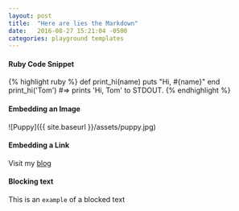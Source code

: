 ```yaml
---
layout: post
title:  "Here are lies the Markdown"
date:   2016-08-27 15:21:04 -0500
categories: playground templates
---
```

#### Ruby Code Snippet
{% highlight ruby %}
def print_hi(name)
  puts "Hi, #{name}"
end
print_hi('Tom')
#=> prints 'Hi, Tom' to STDOUT.
{% endhighlight %}

#### Embedding an Image 
![Puppy]({{ site.baseurl }}/assets/puppy.jpg)

#### Embedding a Link
Visit my [blog][blog-url]

#### Blocking text 
This is an `example` of a blocked text

[blog-url]:  https://wolfier.github.io/blog/